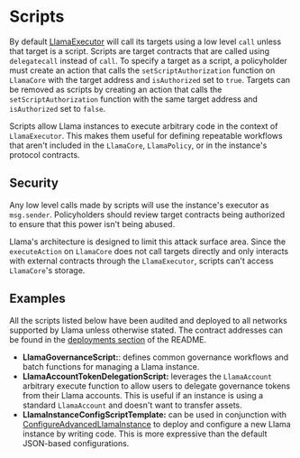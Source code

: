 # Scripts

By default [LlamaExecutor](https://github.com/llamaxyz/llama/blob/main/src/LlamaExecutor.sol) will call its targets using a low level `call` unless that target is a script.
Scripts are target contracts that are called using `delegatecall` instead of `call`.
To specify a target as a script, a policyholder must create an action that calls the `setScriptAuthorization` function on `LlamaCore` with the target address and `isAuthorized` set to `true`.
Targets can be removed as scripts by creating an action that calls the `setScriptAuthorization` function with the same target address and `isAuthorized` set to `false`.

Scripts allow Llama instances to execute arbitrary code in the context of `LlamaExecutor`.
This makes them useful for defining repeatable workflows that aren't included in the `LlamaCore`, `LlamaPolicy`, or in the instance's protocol contracts.

## Security

Any low level calls made by scripts will use the instance's executor as `msg.sender`.
Policyholders should review target contracts being authorized to ensure that this power isn't being abused.

Llama's architecture is designed to limit this attack surface area.
Since the `executeAction` on `LlamaCore` does not call targets directly and only interacts with external contracts through the `LlamaExecutor`, scripts can't access `LlamaCore`'s storage.

## Examples

All the scripts listed below have been audited and deployed to all networks supported by Llama unless otherwise stated.
The contract addresses can be found in the [deployments section](https://com/llamaxyz/llama/blob/main/README.md#deployments) of the README.

- **LlamaGovernanceScript:**: defines common governance workflows and batch functions for managing a Llama instance.
- **LlamaAccountTokenDelegationScript:** leverages the `LlamaAccount` arbitrary execute function to allow users to delegate governance tokens from their Llama accounts. This is useful if an instance is using a standard `LlamaAccount` and doesn't want to transfer assets.
- **LlamaInstanceConfigScriptTemplate:** can be used in conjunction with [ConfigureAdvancedLlamaInstance](https://github.com/llamaxyz/llama/blob/main/script/ConfigureAdvancedLlamaInstance.s.sol) to deploy and configure a new Llama instance by writing code. This is more expressive than the default JSON-based configurations. 
